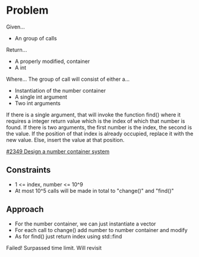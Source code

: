 
# Problem
Given...
- An group of calls

Return...
- A properly modified, container
- A int

Where...
The group of call will consist of either a...
- Instantiation of the number container
- A single int argument
- Two int arguments

If there is a single argument, that will invoke the function find\() where it 
requires a integer return value which is the index of which that number is 
found. If there is two arguments, the first number is the index, the second is 
the value. If the position of that index is already occupied, replace it with 
the new value. Else, insert the value at that position.

[#2349 Design a number container system](https://leetcode.com/problems/design-a-number-container-system/description/)

## Constraints
- 1 <= index, number <= 10^9
- At most 10^5 calls will be made in total to "change\()" and "find\()"

## Approach
- For the number container, we can just instantiate a vector
- For each call to change\() add number to number container and modify
- As for find\() just return index using std::find

Failed!
Surpassed time limit. Will revisit
